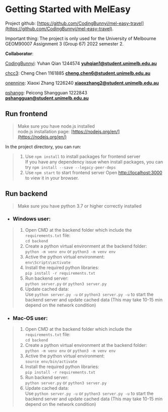 # Getting Started with MelEasy
Project github: [https://github.com/CodingBunnyi/mel-easy-travel](https://github.com/CodingBunnyi/mel-easy-travel).

Important thing: The project is only used for the University of Melbourne GEOM90007 Assignment 3 (Group 67) 2022 semester 2.

**Collaborator**:<br>

[CodingBunnyi](https://github.com/CodingBunnyi): Yuhan Qian 1244574 [**yuhqian1@student.unimelb.edu.au**](mailto:yuhqian1@student.unimelb.edu.au)<br>

[chcc3](https://github.com/chcc3): Cheng Chen 1161885 [**cheng.chen6@student.unimelb.edu.au**](mailto:pshangguan@student.unimelb.edu.au)<br>

[onennine](https://github.com/onennine): Xiaoxi Zhang 1226240 [**xiaoxzhang2@student.unimelb.edu.au**](mailto:pshangguan@student.unimelb.edu.au)

[pshangg](https://github.com/pshanggu): Peicong Shangguan 1222843 [**pshangguan@student.unimelb.edu.au**](mailto:pshangguan@student.unimelb.edu.au) 

## Run frontend
> Make sure you have node.js installed<br>
> node.js installation page: [https://nodejs.org/en/](https://nodejs.org/en/)

In the project directory, you can run:

> 1. Use `npm install` to install packages for frontend server <br>
> If you have any dependency issue when install packages, you can try `npm install --save --legacy-peer-deps` 
> 2. Use `npm start` to start frontend server
Open [http://localhost:3000](http://localhost:3000) to view it in your browser.
  
## Run backend
> Make sure you have python 3.7 or higher correctly installed  

* ### Windows user:
> 1. Open CMD at the backend folder which include the `requirements.txt` file:<br>
> `cd backend`
> 2. Create a python virtual environment at the backend folder:<br>
> `python -m venv env` or `python3 -m venv env`
> 3. Active the python virtual environment:<br>
> `env\Scripts\activate`  
> 4. Install the required python libraries:<br>
> `pip install -r requirements.txt`
> 5. Run backend server:<br>
> `python server.py` or `python3 server.py`
> 6. Update cached data:  
> Use `python server.py -u` or `python3 server.py -u` to start the backend server and 
> update cached data (This may take 10-15 min depend on the network condition)


* ### Mac-OS user:
> 1. Open CMD at the backend folder which include the `requirements.txt` file:<br>
> `cd backend`
> 2. Create a python virtual environment at the backend folder: <br>
> `python -m venv env` or `python3 -m venv env`
> 3. Active the python virtual environment:<br>
> `source env/bin/activate`
> 4. Install the required python libraries:<br>
> `pip install -r requirements.txt`
> 5. Run backend server:<br>
> `python server.py` or `python3 server.py`
> 6. Update cached data:  
> Use `python server.py -u` or `python3 server.py -u` to start the backend server and 
> update cached data (This may take 10-15 min depend on the network condition)
